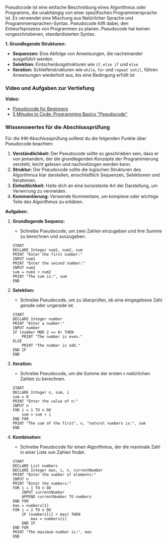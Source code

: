 Pseudocode ist eine einfache Beschreibung eines Algorithmus oder Programms, die unabhängig von einer spezifischen Programmiersprache ist. Es verwendet eine Mischung aus Natürlicher Sprache und Programmiersprachen-Syntax. Pseudocode hilft dabei, den Entwurfsprozess von Programmen zu planen.
Pseudocode hat keinen vorgeschriebenen, standardisierten Syntax.

**1. Grundlegende Strukturen:**
- **Sequenzen:** Eine Abfolge von Anweisungen, die nacheinander ausgeführt werden.
- **Selektion:** Eintscheidungstrukturen wie `if`,  `else if` und `else`
- **Iteration:** Schleifenstrukturen wie `while`, `for` und `repeat until`, führen Anweisungen wiederholt aus, bis eine Bedingung erfüllt ist
### Video und Aufgaben zur Vertiefung

**Video:**
- [Pseudocode for Beginners](https://www.youtube.com/watch?v=qfckDdsEIq8)
- [5 Minutes to Code: Programming Basics "Pseudocode"](https://www.youtube.com/watch?v=HhBrkpTqzqg)

### Wissenswertes für die Abschlussprüfung

Für die IHK-Abschlussprüfung solltest du die folgenden Punkte über Pseudocode beachten:

1. **Verständlichkeit:** Der Pseudocode sollte so geschrieben sein, dass er von jemandem, der die grundlegenden Konzepte der Programmierung versteht, leicht gelesen und nachvollzogen werden kann.
2. **Struktur:** Der Pseudocode sollte die logischen Strukturen des Algorithmus klar darstellen, einschließlich Sequenzen, Selektionen und Iterationen.
3. **Einheitlichkeit:** Halte dich an eine konsistente Art der Darstellung, um Verwirrung zu vermeiden.
4. **Kommentierung:** Verwende Kommentare, um komplexe oder wichtige Teile des Algorithmus zu erklären.

**Aufgaben:**

1. **Grundlegende Sequenz:**
    
    - Schreibe Pseudocode, um zwei Zahlen einzugeben und ihre Summe zu berechnen und auszugeben.
    
	```Plaintext
	START
	DECLARE Integer num1, num2, sum
	PRINT "Enter the first number:"
	INPUT num1
	PRINT "Enter the second number:"
	INPUT num2
	sum = num1 + num2
	PRINT "The sum is:", sum
	END
	```
    
2. **Selektion:**
    - Schreibe Pseudocode, um zu überprüfen, ob eine eingegebene Zahl gerade oder ungerade ist.
    
	```Plaintext
	START
	DECLARE Integer number
	PRINT "Enter a number:"
	INPUT number
	IF (number MOD 2 == 0) THEN
	    PRINT "The number is even."
	ELSE
	    PRINT "The number is odd."
	END IF
	END
	
	```   
	    
3. **Iteration:**
    
    - Schreibe Pseudocode, um die Summe der ersten `n` natürlichen Zahlen zu berechnen.

	```Plaintext
	START
	DECLARE Integer n, sum, i
	sum = 0
	PRINT "Enter the value of n:"
	INPUT n
	FOR i = 1 TO n DO
	    sum = sum + i
	END FOR
	PRINT "The sum of the first", n, "natural numbers is:", sum
	END

	```
    
4. **Kombination:**
    
    - Schreibe Pseudocode für einen Algorithmus, der die maximale Zahl in einer Liste von Zahlen findet.

	```Plaintext
	START
	DECLARE List numbers
	DECLARE Integer max, i, n, currentNumber
	PRINT "Enter the number of elements:"
	INPUT n
	PRINT "Enter the numbers:"
	FOR i = 1 TO n DO
	    INPUT currentNumber
	    APPEND currentNumber TO numbers
	END FOR
	max = numbers[1]
	FOR i = 2 TO n DO
	    IF (numbers[i] > max) THEN
	        max = numbers[i]
	    END IF
	END FOR
	PRINT "The maximum number is:", max
	END
	```